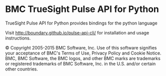 BMC TrueSight Pulse API for Python
==================================

TrueSight Pulse API for Python provides bindings for the python language

Visit http://boundary.github.io/pulse-api-cli/ for installation and usage instructions.

© Copyright 2005-2015 BMC Software, Inc. Use of this software signifies your acceptance of BMC's Terms of Use, Privacy Policy and Cookie Notice. BMC, BMC Software, the BMC logos, and other BMC marks are trademarks or registered trademarks of BMC Software, Inc. in the U.S. and/or certain other countries.
